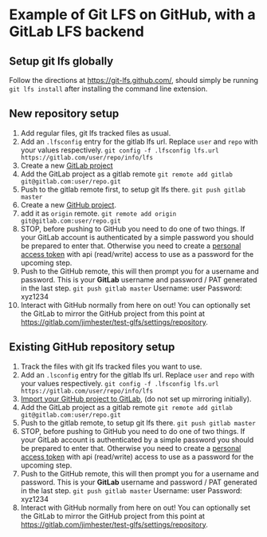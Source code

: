 # Example of Git LFS on GitHub, with a GitLab LFS backend

## Setup git lfs globally

Follow the directions at https://git-lfs.github.com/, should simply be running
`git lfs install` after installing the command line extension.

## New repository setup

1. Add regular files, git lfs tracked files as usual.
1. Add an `.lfsconfig` entry for the gitlab lfs url. Replace `user` and `repo` with your values respectively.
   `git config -f .lfsconfig lfs.url https://gitlab.com/user/repo/info/lfs`
1. Create a new [GitLab project](https://gitlab.com/projects/new)
1. Add the GitLab project as a gitlab remote
   `git remote add gitlab git@gitlab.com:user/repo.git`
1. Push to the gitlab remote first, to setup git lfs there.
   `git push gitlab master`
1. Create a new [GitHub project](https://github.com/new).
1. add it as `origin` remote.
   `git remote add origin git@gitlab.com:user/repo.git`
1. STOP, before pushing to GitHub you need to do one of two things. If your
   GitLab account is authenticated by a simple password you should be prepared
   to enter that. Otherwise you need to create a [personal access
   token](https://gitlab.com/profile/personal_access_tokens) with api
   (read/write) access to use as a password for the upcoming step.
1. Push to the GitHub remote, this will then prompt you for a username and password. This is your **GitLab** username and password / PAT generated in the last step.
   `git push gitlab master`
   Username: user
   Password: xyz1234
1. Interact with GitHub normally from here on out! You can optionally set the
   GitLab to mirror the GitHub project from this point at
   https://gitlab.com/jimhester/test-glfs/settings/repository.

## Existing GitHub repository setup
1. Track the files with git lfs tracked files you want to use.
1. Add an `.lsconfig` entry for the gitlab lfs url. Replace `user` and `repo` with your values respectively.
   `git config -f .lfsconfig lfs.url https://gitlab.com/user/repo/info/lfs`
1. [Import your GitHub project to GitLab](https://gitlab.com/projects/new#import-project-pane), (do not set up mirroring initially).
1. Add the GitLab project as a gitlab remote
   `git remote add gitlab git@gitlab.com:user/repo.git`
1. Push to the gitlab remote, to setup git lfs there.
   `git push gitlab master`
1. STOP, before pushing to GitHub you need to do one of two things. If your
   GitLab account is authenticated by a simple password you should be prepared
   to enter that. Otherwise you need to create a [personal access
   token](https://gitlab.com/profile/personal_access_tokens) with api
   (read/write) access to use as a password for the upcoming step.
1. Push to the GitHub remote, this will then prompt you for a username and password. This is your **GitLab** username and password / PAT generated in the last step.
   `git push gitlab master`
   Username: user
   Password: xyz1234
1. Interact with GitHub normally from here on out! You can optionally set the
   GitLab to mirror the GitHub project from this point at
   https://gitlab.com/jimhester/test-glfs/settings/repository.

